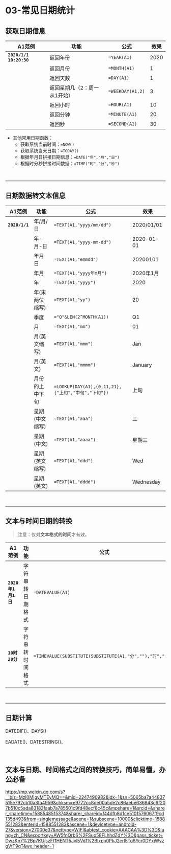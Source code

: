 # 03-常见日期统计

## 获取日期信息

| A1范例                  | 功能                         | 公式             | 效果 |
| ----------------------- | ---------------------------- | ---------------- | ---- |
| **`2020/1/1 10:20:30`** | 返回年份                     | `=YEAR(A1)`      | 2020 |
|                         | 返回月份                     | `=MONTH(A1)`     | 1    |
|                         | 返回天数                     | `=DAY(A1)`       | 1    |
|                         | 返回星期几（2：周一从1开始） | `=WEEKDAY(A1,2)` | 3    |
|                         | 返回小时                     | `=HOUR(A1)`      | 10   |
|                         | 返回分钟                     | `=MINUTE(A1)`    | 20   |
|                         | 返回秒                       | `=SECOND(A1)`    | 30   |

- 其他常用日期函数：
  - 获取系统当前时间：`=NOW()`
  - 获取系统当天日期：`=TODAY()`
  - 根据年月日拼接日期信息：`=DATE("年","月","日")`
  - 根据时分秒拼接时间数据：`=TIME("时","分","秒")`

<br/>

------

## 日期数据转文本信息

| A1范例         | 功能           | 公式                                                | 效果       |
| -------------- | -------------- | --------------------------------------------------- | ---------- |
| **`2020/1/1`** | 年/月/日       | `=TEXT(A1,"yyyy/mm/dd")`                            | 2020/01/01 |
|                | 年-月-日       | `=TEXT(A1,"yyyy-mm-dd")`                            | 2020-01-01 |
|                | 年月日         | `=TEXT(A1,"emmdd")`                                 | 20200101   |
|                | 年月           | `=TEXT(A1,"yyyy年m月")`                             | 2020年1月  |
|                | 年             | `=TEXT(A1,"yyyy")`                                  | 2020       |
|                | 年(末两位缩写) | `=TEXT(A1,"yy")`                                    | 20         |
|                | 季度           | `="Q"&LEN(2^MONTH(A1))`                             | Q1         |
|                | 月             | `=TEXT(A1,"mm")`                                    | 01         |
|                | 月(英文缩写)   | `=TEXT(A1,"mmm")`                                   | Jan        |
|                | 月(英文)       | `=TEXT(A1,"mmmm")`                                  | January    |
|                | 月份的上中下旬 | `=LOOKUP(DAY(A1),{0,11,21},{"上旬","中旬","下旬"})` | 上旬       |
|                | 星期(中文缩写) | `=TEXT(A1,"aaa")`                                   | 三         |
|                | 星期(中文)     | `=TEXT(A1,"aaaa")`                                  | 星期三     |
|                | 星期(英文缩写) | `=TEXT(A1,"ddd")`                                   | Wed        |
|                | 星期(英文)     | `=TEXT(A1,"dddd")`                                  | Wednesday  |

<br/>

------

## 文本与时间日期的转换

> 注意：仅对**文本格式的时间**才有效。

| A1范例             | 功能             | 公式                                                      | 效果     |
| ------------------ | ---------------- | --------------------------------------------------------- | -------- |
| **`2020年1月1日`** | 字符串转日期格式 | `=DATEVALUE(A1)`                                          | 2020/1/1 |
| **`10时20分`**     | 字符串转时间格式 | `=TIMEVALUE(SUBSTITUTE(SUBSTITUTE(A1,"分",""),"时",":"))` | 10:20:00 |

<br/>

------

## 日期计算

DATEDIF()、DAYS()

EADATE()、DATESTRING()、

<br/>

## 文本与日期、时间格式之间的转换技巧，简单易懂，办公必备

https://mp.weixin.qq.com/s?__biz=MzI0MjgyMTEyMQ==&mid=2247490982&idx=1&sn=5065ba7a44837515e792cb10a3fa4959&chksm=e9772cc8de00a5de2c86aebe636843c6f207b510c5ada83182faab7a785501c9fd48ecf8c45c&mpshare=1&srcid=&sharer_sharetime=1588548515374&sharer_shareid=f44dfb8d1ce5101576067f9cd135d493&from=singlemessage&scene=1&subscene=10000&clicktime=1588551283&enterid=1588551283&ascene=1&devicetype=android-27&version=27000e37&nettype=WIFI&abtest_cookie=AAACAA%3D%3D&lang=zh_CN&exportkey=AW5fnQrbS%2FSuo58FLhhdZdY%3D&pass_ticket=DwzKn7%2Bp7KUjszFf1HENT5Jvl5Vdf%2BIxpn0PkJ2crl5To6Ycr0DYxjWvzgVtT9qT&wx_header=1
